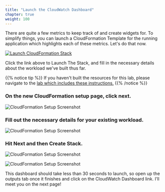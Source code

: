 ```yaml
---
title: "Launch the CloudWatch Dashboard"
chapter: true
weight: 100
---
```


There are quite a few metrics to keep track of and create widgets for. To simplify things, you can launch a CloudFormation Template for the running application which highlights each of these metrics. Let's do that now. 

[![Launch CloudFormation Stack](/images/flink-on-kda/cloudformation-launch-stack.png)](https://console.aws.amazon.com/cloudformation/home#/stacks/new?stackName=kda-advanced-monitoring-dashboard&templateURL=https://aws-data-analytics-workshops.s3.amazonaws.com/kinesis/templates/streaming-analytics-workshop/sample-dashboard.yaml)


Click the link above to Launch The Stack, and fill in the necessary details about the workload we've built thus far.

{{% notice tip %}} 
If you haven't built the resources for this lab, please navigate to the [lab which includes these instructions.](/flink-on-kda/getting-started/)
{{% /notice %}}

### On the new CloudFormation setup page, click next.

![CloudFormation Setup Screenshot](/images/flink-on-kda/advanced-monitoring-metrics-1-cfn-launch.png)

### Fill out the necessary details for your existing workload.

![CloudFormation Setup Screenshot](/images/flink-on-kda/advanced-monitoring-metrics-2-cfn-launch.png)


### Hit Next and then Create Stack.

![CloudFormation Setup Screenshot](/images/flink-on-kda/advanced-monitoring-metrics-4-cfn-launch.png)


![CloudFormation Setup Screenshot](/images/flink-on-kda/advanced-monitoring-metrics-5-cfn-launch.png)


This dashboard should take less than 30 seconds to launch, so open up the outputs tab once it finishes and click on the CloudWatch Dashboard link. I'll meet you on the next page! 

